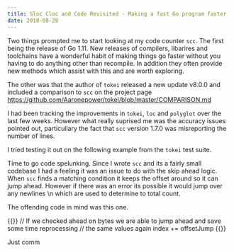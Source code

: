 ```yaml
---
title: Sloc Cloc and Code Revisited - Making a fast Go program faster
date: 2018-08-28
---
```


Two things prompted me to start looking at my code counter `scc`. The first being the release of Go 1.11. New releases of compilers, libarires and toolchains have a wonderful habit of making things go faster without you having to do anything other than recompile. In addition they often provide new methods which assist with this and are worth exploring.

The other was that the author of `tokei` released a new update v8.0.0 and included a comparison to `scc` on the project page https://github.com/Aaronepower/tokei/blob/master/COMPARISON.md

I had been tracking the improvements in `tokei`, `loc` and `polyglot` over the last few weeks. However what really suprised me was the accuracy issues pointed out, particullary the fact that `scc` version 1.7.0 was misreporting the number of lines.

I tried testing it out on the following example from the `tokei` test suite.

Time to go code spelunking. Since I wrote `scc` and its a fairly small codebase I had a feeling it was an issue to do with the skip ahead logic. When `scc` finds a matching condition it keeps the offset around so it can jump ahead. However if there was an error its possible it would jump over any newlines \n which are used to determine to total count.

The offending code in mind was this one.

{{<highlight go>}}
// If we checked ahead on bytes we are able to jump ahead and save some time reprocessing
// the same values again
index += offsetJump
{{</highlight>}}

Just comm